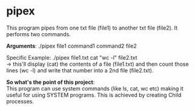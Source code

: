 # pipex
This program pipes from one txt file (file1) to another txt file (file2). It performs two commands.

**Arguments**: ./pipex file1 command1 command2 file2 

Specific Example: ./pipex file1.txt cat "wc -l"  file2.txt  
-> this'll display (cat) the contents of a file (file1.txt) and then count those lines (wc -l) and write that number into a 2nd file (file2.txt).  

**So what's the point of this project**:  
This program can use system commands (like ls, cat, wc etc) making it useful for using SYSTEM programs. This is achieved by creating Child processes.
